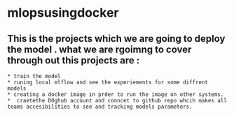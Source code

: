 # mlopsusingdocker

## This is the projects which we are going to deploy the model . what we are rgoimng to cover through out this projects are :

    * train the model 
    * runing local mlflow and see the experiements for some diffrent models 
    * creating a docker image in prder to run the image on other systems.  
    *  craetethe DOghub account and conncet to github repo whcih makes all teams accesibilities to see and tracking models parameters. 